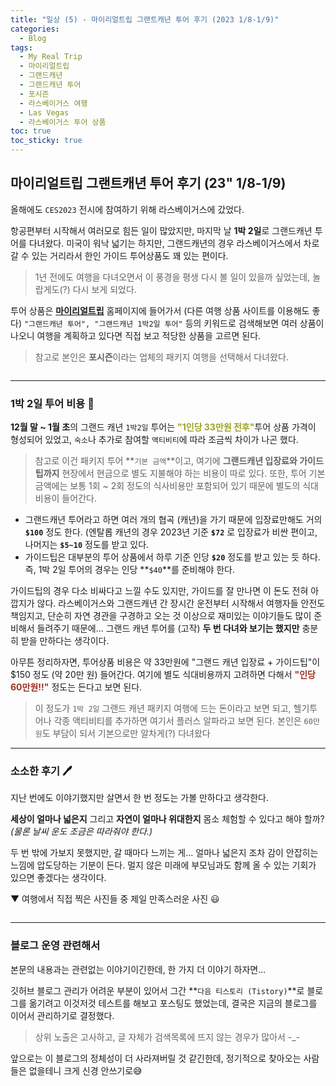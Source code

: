 ```yaml
---
title: "일상 (5) - 마이리얼트립 그랜트캐년 투어 후기 (2023 1/8-1/9)"
categories:
  - Blog
tags:
  - My Real Trip
  - 마이리얼트립
  - 그랜드캐년
  - 그랜드캐년 투어
  - 포시즌
  - 라스베이거스 여행
  - Las Vegas
  - 라스베이거스 투어 상품
toc: true
toc_sticky: true
---
```


## 마이리얼트립 그랜트캐년 투어 후기 (23" 1/8-1/9)

올해에도 `CES2023` 전시에 참여하기 위해 라스베이거스에 갔었다.

항공편부터 시작해서 여러모로 힘든 일이 많았지만, 마지막 날 **1박 2일**로 그랜드캐년 투어를 다녀왔다. 미국이 워낙 넓기는 하지만, 그랜드캐년의 경우 라스베이거스에서 차로 갈 수 있는 거리라서 한인 가이드 투어상품도 꽤 있는 편이다.

>1년 전에도 여행을 다녀오면서 이 풍경을 평생 다시 볼 일이 있을까 싶었는데, 놀랍게도(?) 다시 보게 되었다.

투어 상품은 **[마이리얼트립](https://www.myrealtrip.com/)** 홈페이지에 들어가서 (다른 여행 상품 사이트를 이용해도 좋다) `"그랜드캐년 투어", "그랜드캐년 1박2일 투어"` 등의 키워드로 검색해보면 여러 상품이 나오니 여행을 계획하고 있다면 직접 보고 적당한 상품을 고르면 된다.

>참고로 본인은 **포시즌**이라는 업체의 패키지 여행을 선택해서 다녀왔다.

<figure style="width: 95%" class="align-center">
  <img src="{{ site.url }}{{ site.baseurl }}/assets/images/blog-gc-fig1.png" alt="">
</figure>

---

### 1박 2일 투어 비용 💸

**12월 말 ~ 1월 초**의 그랜드 캐년 `1박2일` 투어는 <span style="color:#A0a020"><b>"1인당 33만원 전후"</b></span>투어 상품 가격이 형성되어 있었고, `숙소`나 추가로 참여할 `액티비티`에 따라 조금씩 차이가 나곤 했다.

>참고로 이건 패키지 투어 **`기본 금액`**이고, 여기에 **그랜드캐년 입장료와 가이드 팁까지** 현장에서 현금으로 별도 지불해야 하는 비용이 따로 있다. 또한, 투어 기본 금액에는 보통 1회 ~ 2회 정도의 식사비용만 포함되어 있기 때문에 별도의 식대 비용이 들어간다.

* 그랜드캐년 투어라고 하면 여러 개의 협곡 (캐년)을 가기 때문에 입장료만해도 거의 **`$100`** 정도 한다. (엔탈롭 캐년의 경우 2023년 기준 **`$72`** 로 입장료가 비싼 편이고, 나머지는 **`$5~10`** 정도를 받고 있다.
* 가이드팁은 대부분의 투어 상품에서 하루 기준 인당 **`$20`** 정도를 받고 있는 듯 하다. 즉, 1박 2일 투어의 경우는 인당 **`$40`**를 준비해야 한다.

가이드팁의 경우 다소 비싸다고 느낄 수도 있지만, 가이드를 잘 만나면 이 돈도 전혀 아깝지가 않다. 라스베이거스와 그랜드캐년 간 장시간 운전부터 시작해서 여행자들 안전도 책임지고, 단순히 자연 경관을 구경하고 오는 것 이상으로 재미있는 이야기들도 많이 준비해서 들려주기 때문에... 그랜드 캐년 투어를 (고작) **두 번 다녀와 보기는 했지만** 충분히 받을 만하다는 생각이다.

아무튼 정리하자면, 투어상품 비용은 약 33만원에 "그랜드 캐년 입장료 + 가이드팁"이 $150 정도 (약 20만 원) 들어간다. 여기에 별도 식대비용까지 고려하면 다해서 <span style="color:#A03020"><b>"인당 60만원!!"</b></span> 정도는 든다고 보면 된다.

>이 정도가 `1박 2일` 그랜드 캐년 패키지 여행에 드는 돈이라고 보면 되고, 헬기투어나 각종 액티비티를 추가하면 여기서 플러스 알파라고 보면 된다. 본인은 `60만원`도 부담이 되서 기본으로만 알차게(?) 다녀왔다

---

### 소소한 후기 🖊️

지난 번에도 이야기했지만 살면서 한 번 정도는 가볼 만하다고 생각한다.

**세상이 얼마나 넓은지** 그리고 **자연이 얼마나 위대한지** 몸소 체험할 수 있다고 해야 할까? *(물론 날씨 운도 조금은 따라줘야 한다.)*

두 번 밖에 가보지 못했지만, 갈 때마다 느끼는 게... 얼마나 넓은지 조차 감이 안잡히는 느낌에 압도당하는 기분이 든다. 멀지 않은 미래에 부모님과도 함께 올 수 있는 기회가 있으면 좋겠다는 생각이다.

▼ 여행에서 직접 찍은 사진들 중 제일 만족스러운 사진 😃

<figure style="width: 95%" class="align-center">
  <img src="{{ site.url }}{{ site.baseurl }}/assets/images/blog-gc-fig2.png" alt="">
</figure>

---

### 블로그 운영 관련해서

본문의 내용과는 관련없는 이야기이긴한데, 한 가지 더 이야기 하자면...

깃허브 블로그 관리가 어려운 부분이 있어서 그간 **`다음 티스토리 (Tistory)`**로 블로그를 옮기려고 이것저것 테스트를 해보고 포스팅도 했었는데, 결국은 지금의 블로그를 이어서 관리하기로 결정했다.

>상위 노출은 고사하고, 글 자체가 검색목록에 뜨지 않는 경우가 많아서 -_-

앞으로는 이 블로그의 정체성이 더 사라져버릴 것 같긴한데, 정기적으로 찾아오는 사람들은 없을테니 크게 신경 안쓰기로😅